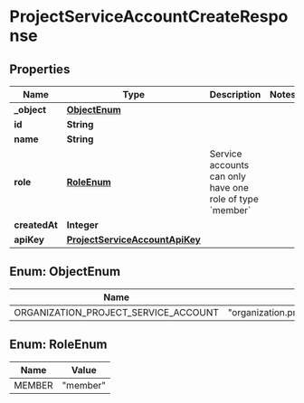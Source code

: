 

# ProjectServiceAccountCreateResponse


## Properties

| Name | Type | Description | Notes |
|------------ | ------------- | ------------- | -------------|
|**_object** | [**ObjectEnum**](#ObjectEnum) |  |  |
|**id** | **String** |  |  |
|**name** | **String** |  |  |
|**role** | [**RoleEnum**](#RoleEnum) | Service accounts can only have one role of type &#x60;member&#x60; |  |
|**createdAt** | **Integer** |  |  |
|**apiKey** | [**ProjectServiceAccountApiKey**](ProjectServiceAccountApiKey.md) |  |  |



## Enum: ObjectEnum

| Name | Value |
|---- | -----|
| ORGANIZATION_PROJECT_SERVICE_ACCOUNT | &quot;organization.project.service_account&quot; |



## Enum: RoleEnum

| Name | Value |
|---- | -----|
| MEMBER | &quot;member&quot; |



